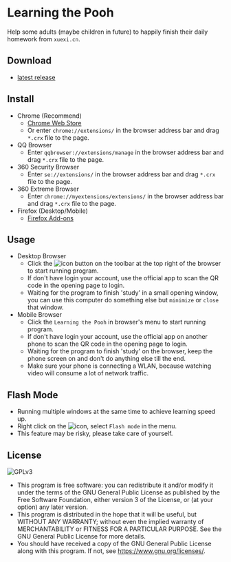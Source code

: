# Learning the Pooh
Help some adults (maybe children in future) to happily finish their daily homework from `xuexi.cn`.

## Download
* [latest release](https://github.com/CN1984/LearningThePooh/releases)

## Install
* Chrome (Recommend)
  * [Chrome Web Store](https://chrome.google.com/webstore/detail/idnlblbfphcnipfoonolpfgglnaeodml)
  * Or enter `chrome://extensions/` in the browser address bar and drag `*.crx` file to the page.
* QQ Browser
  * Enter `qqbrowser://extensions/manage` in the browser address bar and drag `*.crx` file to the page.
* 360 Security Browser
  * Enter `se://extensions/` in the browser address bar and drag `*.crx` file to the page.
* 360 Extreme Browser
  * Enter `chrome://myextensions/extensions/` in the browser address bar and drag `*.crx` file to the page.
* Firefox (Desktop/Mobile)
  * [Firefox Add-ons](https://addons.mozilla.org/zh-CN/firefox/addon/%E5%AD%A6%E4%B9%A0%E5%B0%8F%E7%86%8A)

## Usage
* Desktop Browser
  * Click the ![icon](https://github.com/CN1984/LearningThePooh/raw/master/release/img/16.png) button on the toolbar at the top right of the browser to start running program.
  * If don't have login your account, use the official app to scan the QR code in the opening page to login.
  * Waiting for the program to finish 'study' in a small opening window, you can use this computer do something else but `minimize` or `close` that window.
* Mobile Browser
  * Click the `Learning the Pooh` in browser's menu to start running program.
  * If don't have login your account, use the official app on another phone to scan the QR code in the opening page to login.
  * Waiting for the program to finish 'study' on the browser, keep the phone screen on and don't do anything else till the end.
  * Make sure your phone is connecting a WLAN, because watching video will consume a lot of network traffic.

## Flash Mode
* Running multiple windows at the same time to achieve learning speed up.
* Right click on the ![icon](https://github.com/CN1984/LearningThePooh/raw/master/release/img/16.png), select `Flash mode` in the menu.
* This feature may be risky, please take care of yourself.

## License
![GPLv3](https://www.gnu.org/graphics/gplv3-with-text-136x68.png)
* This program is free software: you can redistribute it and/or modify it under the terms of the GNU General Public License as published by the Free Software Foundation, either version 3 of the License, or (at your option) any later version.
* This program is distributed in the hope that it will be useful, but WITHOUT ANY WARRANTY; without even the implied warranty of MERCHANTABILITY or FITNESS FOR A PARTICULAR PURPOSE.  See the GNU General Public License for more details.
* You should have received a copy of the GNU General Public License along with this program.  If not, see <https://www.gnu.org/licenses/>.
